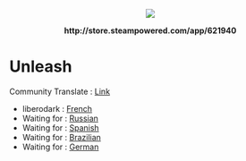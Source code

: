 <p align="center">
    <img src="http://cdn.edgecast.steamstatic.com/steam/apps/621940/header.jpg?t=1513619827">    
</p>
<p align="center">
  <b>http://store.steampowered.com/app/621940</b>
</p>

# Unleash

Community Translate : <a href="https://steamcommunity.com/app/621940/discussions/0/2561864094347751211/"> Link </a>

- liberodark : <a href="https://steamcommunity.com/app/621940/discussions/0/2561864094347751211/"> French </a>
- Waiting for : <a href=""> Russian </a>
- Waiting for : <a href=""> Spanish </a>
- Waiting for : <a href=""> Brazilian </a>
- Waiting for : <a href=""> German </a>
